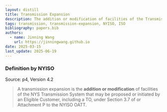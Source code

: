 ```yaml
---
layout: distill
title: Transmission Expansion
description: The addition or modification of facilities of the Transmission System.
tags: transmission, transmission-expansion, NYISO, ISO
bibliography: papers.bib
authors:
  - name: Jinning Wang
    url: https://jinningwang.github.io
date: 2025-03-15
last_update: 2025-06-19
---
```


### Definition by NYISO

Source: <d-cite key="nyiso2023tei"></d-cite> p4, Version 4.2

> A transmission expansion is the **addition or modification** of facilities of the NYS Transmission System that may be proposed or initiated by an Eligible Customer, including a TO, under Section 3.7 of or Attachment P to the NYISO OATT.
